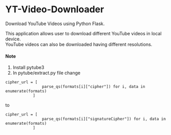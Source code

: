 # YT-Video-Downloader
Download YouTube Videos using Python Flask.

This application allows user to download different YouTube videos in local device.<br />
YouTube videos can also be downloaded having different resolutions.<br />

#### Note
1. Install pytube3
2. In pytube/extract.py file change

```
cipher_url = [
                parse_qs(formats[i]["cipher"]) for i, data in enumerate(formats)
            ]
```

to

```
cipher_url = [
                parse_qs(formats[i]["signatureCipher"]) for i, data in enumerate(formats)
            ]
```
